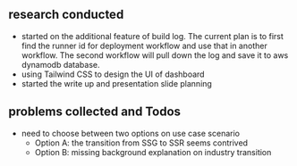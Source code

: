 ## research conducted 
- started on the additional feature of build log. The current plan is to first find the runner id for deployment workflow and use that in another workflow. The second workflow will pull down the log and save it to aws dynamodb database.
- using Tailwind CSS to design the UI of dashboard
- started the write up and presentation slide planning
##  problems collected and Todos
- need to choose between two options on use case scenario
	- Option A: the transition from SSG to SSR seems contrived
	- Option B: missing background explanation on industry transition